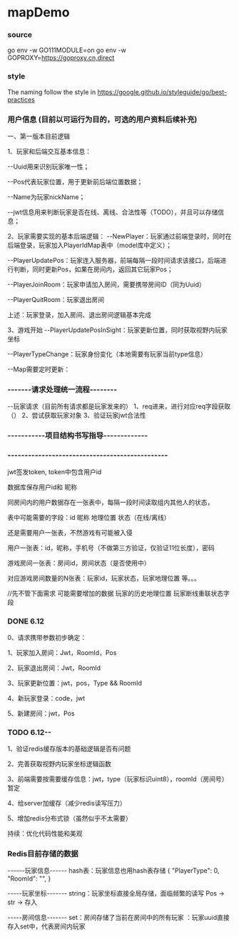 # mapDemo

### source
go env -w GO111MODULE=on
go env -w GOPROXY=https://goproxy.cn,direct

### style
The naming follow the style in https://google.github.io/styleguide/go/best-practices

### 用户信息 (目前以可运行为目的，可选的用户资料后续补充)
一、第一版本目前逻辑

1、玩家和后端交互基本信息：

--Uuid用来识别玩家唯一性；

--Pos代表玩家位置，用于更新前后端位置数据；

--Name为玩家nickName；

--jwt信息用来判断玩家是否在线、离线、合法性等（TODO），并且可以存储信息；

2、玩家需要实现的基本后端逻辑：
--NewPlayer：玩家通过前端登录时，同时在后端登录，玩家加入PlayerIdMap表中（model库中定义）；

--PlayerUpdatePos：玩家连入服务器，前端每隔一段时间请求该接口，后端进行判断，同时更新Pos，如果在房间内，返回其它玩家Pos；

--PlayerJoinRoom：玩家申请加入房间，需要携带房间ID（同为Uuid）

--PlayerQuitRoom：玩家退出房间

上述：玩家登录，加入房间、退出房间逻辑基本完成

3、游戏开始
--PlayerUpdatePosInSight：玩家更新位置，同时获取视野内玩家坐标

--PlayerTypeChange：玩家身份变化（本地需要有玩家当前type信息）

--Map需要定时更新：

### -------请求处理统一流程--------
--玩家请求（目前所有请求都是玩家发来的）
1、req进来，进行对应req字段获取（）
2、尝试获取玩家对象
3、验证玩家jwt合法性



### -----------项目结构书写指导-------------


### -----------------------------------------------
jwt签发token, token中包含用户id

数据库保存用户id和 昵称 

同房间内的用户数据存在一张表中，每隔一段时间读取组内其他人的状态，

表中可能需要的字段：id 昵称 地理位置 状态（在线/离线）

还是需要用户一张表，不然游戏有可能被入侵

用户一张表：id，昵称，手机号（不做第三方验证，仅验证11位长度），密码

游戏房间一张表：房间id，房间状态（是否使用中）

对应游戏房间数量的N张表：玩家id，玩家状态，玩家地理位置 等。。。

//先不管下面需求
可能需要增加的数据 玩家的历史地理位置 玩家断线重联状态字段
### DONE 6.12
0、请求携带参数初步确定：

1、玩家加入房间：Jwt，RoomId，Pos

2、玩家退出房间：Jwt，RoomId

3、玩家更新位置：jwt，pos，Type && RoomId

4、新玩家登录：code，jwt

5、新建房间：jwt，Pos

### TODO 6.12--
1、验证redis缓存版本的基础逻辑是否有问题

2、完善获取视野内玩家坐标逻辑函数

3、前端需要按需要缓存信息：jwt，type（玩家标识uint8），roomId（房间号）暂定

4、给server加缓存（减少redis读写压力）

5、增加redis分布式锁（虽然似乎不太需要）

持续：优化代码性能和美观

### Redis目前存储的数据
------玩家信息------
hash表：玩家信息也用hash表存储
{
    "PlayerType": 0,
	"RoomId":     "",
}

-----玩家坐标-------
string：玩家坐标直接全局存储，面临频繁的读写
Pos -> str -> 存入

-----房间信息-------
set：房间存储了当前在房间中的所有玩家
：玩家uuid直接存入set中，代表房间内玩家